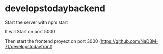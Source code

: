 # developstodaybackend

Start the server with
 npm start

 It will Start on port 5000

 Then start the frontend proyect on port 3000 (https://github.com/NaD3M-71/developstodayfront)
